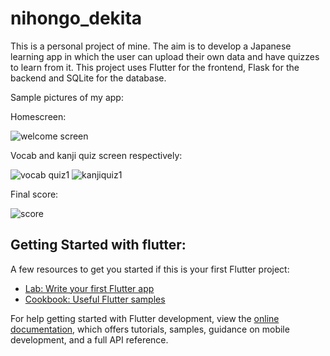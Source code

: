 # nihongo_dekita

This is a personal project of mine. The aim is to develop a Japanese learning app in which the user can upload their own data and have quizzes to learn from it.
This project uses Flutter for the frontend, Flask for the backend and SQLite for the database.

Sample pictures of my app:

Homescreen:

![welcome screen](https://github.com/sumukha-7/ND_app/assets/92244766/d9988e45-d740-4610-b929-ba7d5e988dbc)

Vocab and kanji quiz screen respectively:

![vocab quiz1](https://github.com/sumukha-7/ND_app/assets/92244766/e98f4345-cbfe-4a0e-be54-a3e5a7e09091)    ![kanjiquiz1](https://github.com/sumukha-7/ND_app/assets/92244766/38da88d4-a2b8-4aad-bfb7-2c57e4180860)

Final score:

![score](https://github.com/sumukha-7/ND_app/assets/92244766/a05c1349-b93e-46a7-bafc-31f4190c5165)




## Getting Started with flutter:

A few resources to get you started if this is your first Flutter project:

- [Lab: Write your first Flutter app](https://docs.flutter.dev/get-started/codelab)
- [Cookbook: Useful Flutter samples](https://docs.flutter.dev/cookbook)

For help getting started with Flutter development, view the
[online documentation](https://docs.flutter.dev/), which offers tutorials,
samples, guidance on mobile development, and a full API reference.
